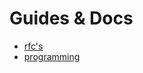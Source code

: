 # Guides & Docs

- [rfc's](/guides-&-docs/rfc/index)
- [programming](/guides-&-docs/programming/index)
